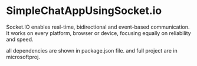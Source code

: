 # SimpleChatAppUsingSocket.io
Socket.IO enables real-time, bidirectional and event-based communication. It works on every platform, browser or device, focusing equally on reliability and speed.


all dependencies are shown in package.json file. and full project are in microsoftproj.

